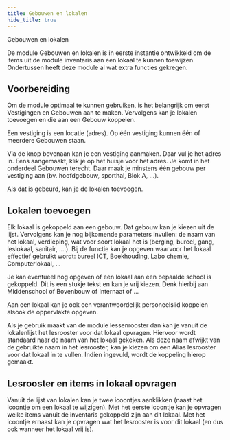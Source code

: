 ```yaml
--- 
title: Gebouwen en lokalen
hide_title: true
---
```


<ImageTitle img="school.png">Gebouwen en lokalen</ImageTitle>

De module Gebouwen en lokalen is in eerste instantie ontwikkeld om de items uit de module inventaris aan een lokaal te kunnen toewijzen. Ondertussen heeft deze module al wat extra functies gekregen.

## Voorbereiding

Om de module optimaal te kunnen gebruiken, is het belangrijk om eerst Vestigingen en Gebouwen aan te maken. Vervolgens kan je lokalen toevoegen en die aan een Gebouw koppelen.

Een vestiging is een locatie (adres). Op één vestiging kunnen één of meerdere Gebouwen staan. 

Via de knop bovenaan kan je een vestiging aanmaken. Daar vul je het adres in. Eens aangemaakt, klik je op het huisje voor het adres. Je komt in het onderdeel Gebouwen terecht. Daar maak je minstens één gebouw per vestiging aan (bv. hoofdgebouw, sporthal, Blok A, ...).

Als dat is gebeurd, kan je de lokalen toevoegen.

## Lokalen toevoegen

Elk lokaal is gekoppeld aan een gebouw. Dat gebouw kan je kiezen uit de lijst. Vervolgens kan je nog bijkomende parameters invullen: de naam van het lokaal, verdieping, wat voor soort lokaal het is (berging, bureel, gang, leslokaal, sanitair, ....). Bij de functie kan je opgeven waarvoor het lokaal effectief gebruikt wordt: bureel ICT, Boekhouding, Labo chemie, Computerlokaal, ...

Je kan eventueel nog opgeven of een lokaal aan een bepaalde school is gekoppeld. Dit is een stukje tekst en kan je vrij kiezen. Denk hierbij aan Middenschool of Bovenbouw of Internaat of ...

Aan een lokaal kan je ook een verantwoordelijk personeelslid koppelen alsook de oppervlakte opgeven.

Als je gebruik maakt van de module lessenrooster dan kan je vanuit de lokalenlijst het lesrooster voor dat lokaal opvragen. Hiervoor wordt standaard naar de naam van het lokaal gekeken. Als deze naam afwijkt van de gebruikte naam in het lesrooster, kan je kiezen om een Alias lesrooster voor dat lokaal in te vullen. Indien ingevuld, wordt de koppeling hierop gemaakt.

## Lesrooster en items in lokaal opvragen

Vanuit de lijst van lokalen kan je twee icoontjes aanklikken (naast het icoontje om een lokaal te wijzigen). Met het eerste icoontje kan je opvragen welke items vanuit de inventaris gekoppeld zijn aan dit lokaal. Met het icoontje ernaast kan je opvragen wat het lesrooster is voor dit lokaal (en dus ook wanneer het lokaal vrij is).